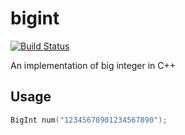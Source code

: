 # bigint
[![Build Status](https://travis-ci.org/jonas-fan/bigint.svg)](https://travis-ci.org/jonas-fan/bigint)

An implementation of big integer in C++

## Usage
```cpp
BigInt num("12345678901234567890");
```